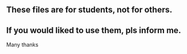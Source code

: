 ## These files are for students, not for others.

## If you would liked to use them, pls inform me.


Many thanks
